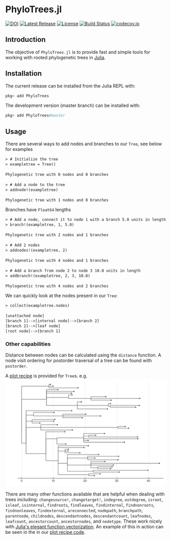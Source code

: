 # PhyloTrees.jl
[![DOI](https://zenodo.org/badge/52979997.svg)](https://zenodo.org/badge/latestdoi/52979997)
[![Latest Release](https://img.shields.io/github/release/jangevaare/PhyloTrees.jl.svg)](https://github.com/jangevaare/PhyloTrees.jl/releases/latest)
[![License](https://img.shields.io/badge/license-MIT-green.svg)](https://github.com/jangevaare/PhyloTrees.jl/blob/master/LICENSE)
[![Build Status](https://travis-ci.org/jangevaare/PhyloTrees.jl.svg?branch=master)](https://travis-ci.org/jangevaare/PhyloTrees.jl)
[![codecov.io](http://codecov.io/github/jangevaare/PhyloTrees.jl/coverage.svg?branch=master)](http://codecov.io/github/jangevaare/PhyloTrees.jl?branch=master)

## Introduction

The objective of `PhyloTrees.jl` is to provide fast and simple tools for working with rooted phylogenetic trees in [Julia](http://julialang.org).

## Installation

The current release can be installed from the Julia REPL with:

```julia
pkg> add PhyloTrees
```

The development version (master branch) can be installed with:

```julia
pkg> add PhyloTrees#master
```

## Usage

There are several ways to add nodes and branches to our `Tree`, see below for examples

    > # Initialize the tree
    > exampletree = Tree()

    Phylogenetic tree with 0 nodes and 0 branches

    > # Add a node to the tree
    > addnode!(exampletree)

    Phylogenetic tree with 1 nodes and 0 branches

Branches have `Float64` lengths

    > # Add a node, connect it to node 1 with a branch 5.0 units in length
    > branch!(exampletree, 1, 5.0)

    Phylogenetic tree with 2 nodes and 1 branches

    > # Add 2 nodes
    > addnodes!(exampletree, 2)

    Phylogenetic tree with 4 nodes and 1 branches

    > # Add a branch from node 2 to node 3 10.0 units in length
    > addbranch!(exampletree, 2, 3, 10.0)

    Phylogenetic tree with 4 nodes and 2 branches

We can quickly look at the nodes present in our `Tree`:

    > collect(exampletree.nodes)

    [unattached node]
    [branch 1]-->[internal node]-->[branch 2]
    [branch 2]-->[leaf node]
    [root node]-->[branch 1]

### Other capabilities

Distance between nodes can be calculated using the `distance` function. A node visit ordering for postorder traversal of a tree can be found with `postorder`.

A [plot recipe](https://github.com/JuliaPlots/RecipesBase.jl) is provided for `Tree`s. e.g.
![Tree Plot](treeplot.png)

There are many other functions available that are helpful when dealing with trees including:
`changesource!`,
`changetarget!`,
`indegree`,
`outdegree`,
`isroot`,
`isleaf`,
`isinternal`,
`findroots`,
`findleaves`,
`findinternal`,
`findnonroots`,
`findnonleaves`,
`findexternal`,
`areconnected`,
`nodepath`,
`branchpath`,
`parentnode`,
`childnodes`,
`descendantnodes`,
`descendantcount`,
`leafnodes`,
`leafcount`,
`ancestorcount`,
`ancestornodes`, and
`nodetype`. These work nicely with [Julia's elegant function vectorization](https://docs.julialang.org/en/v1/manual/functions/#man-vectorized-1). An example of this in action can be seen in the in our [plot recipe code](src/plotrecipe.jl).
